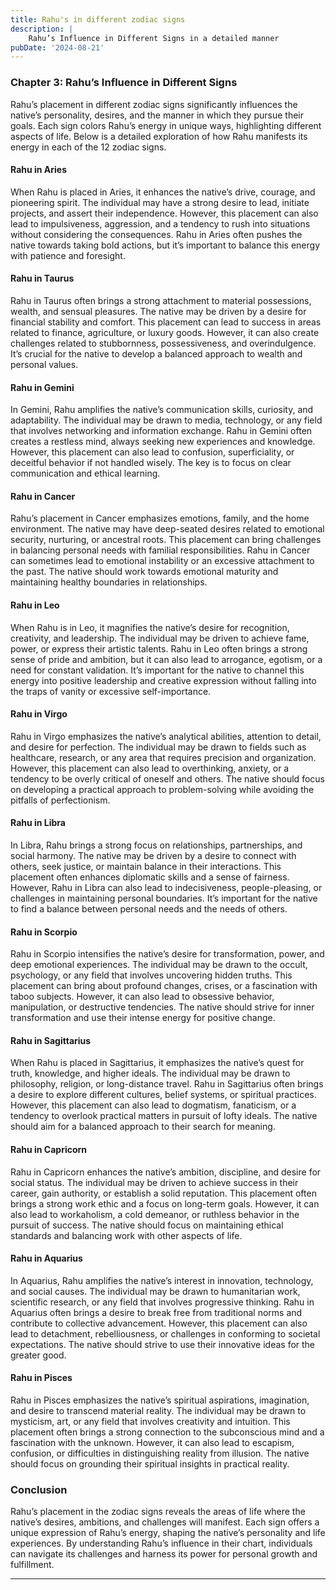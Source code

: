 ```yaml
---
title: Rahu's in different zodiac signs
description: |
    Rahu’s Influence in Different Signs in a detailed manner
pubDate: '2024-08-21'
---
```


### Chapter 3: Rahu’s Influence in Different Signs

Rahu’s placement in different zodiac signs significantly influences the native’s personality, desires, and the manner in which they pursue their goals. Each sign colors Rahu’s energy in unique ways, highlighting different aspects of life. Below is a detailed exploration of how Rahu manifests its energy in each of the 12 zodiac signs.

#### Rahu in Aries
When Rahu is placed in Aries, it enhances the native’s drive, courage, and pioneering spirit. The individual may have a strong desire to lead, initiate projects, and assert their independence. However, this placement can also lead to impulsiveness, aggression, and a tendency to rush into situations without considering the consequences. Rahu in Aries often pushes the native towards taking bold actions, but it’s important to balance this energy with patience and foresight.

#### Rahu in Taurus
Rahu in Taurus often brings a strong attachment to material possessions, wealth, and sensual pleasures. The native may be driven by a desire for financial stability and comfort. This placement can lead to success in areas related to finance, agriculture, or luxury goods. However, it can also create challenges related to stubbornness, possessiveness, and overindulgence. It’s crucial for the native to develop a balanced approach to wealth and personal values.

#### Rahu in Gemini
In Gemini, Rahu amplifies the native’s communication skills, curiosity, and adaptability. The individual may be drawn to media, technology, or any field that involves networking and information exchange. Rahu in Gemini often creates a restless mind, always seeking new experiences and knowledge. However, this placement can also lead to confusion, superficiality, or deceitful behavior if not handled wisely. The key is to focus on clear communication and ethical learning.

#### Rahu in Cancer
Rahu’s placement in Cancer emphasizes emotions, family, and the home environment. The native may have deep-seated desires related to emotional security, nurturing, or ancestral roots. This placement can bring challenges in balancing personal needs with familial responsibilities. Rahu in Cancer can sometimes lead to emotional instability or an excessive attachment to the past. The native should work towards emotional maturity and maintaining healthy boundaries in relationships.

#### Rahu in Leo
When Rahu is in Leo, it magnifies the native’s desire for recognition, creativity, and leadership. The individual may be driven to achieve fame, power, or express their artistic talents. Rahu in Leo often brings a strong sense of pride and ambition, but it can also lead to arrogance, egotism, or a need for constant validation. It’s important for the native to channel this energy into positive leadership and creative expression without falling into the traps of vanity or excessive self-importance.

#### Rahu in Virgo
Rahu in Virgo emphasizes the native’s analytical abilities, attention to detail, and desire for perfection. The individual may be drawn to fields such as healthcare, research, or any area that requires precision and organization. However, this placement can also lead to overthinking, anxiety, or a tendency to be overly critical of oneself and others. The native should focus on developing a practical approach to problem-solving while avoiding the pitfalls of perfectionism.

#### Rahu in Libra
In Libra, Rahu brings a strong focus on relationships, partnerships, and social harmony. The native may be driven by a desire to connect with others, seek justice, or maintain balance in their interactions. This placement often enhances diplomatic skills and a sense of fairness. However, Rahu in Libra can also lead to indecisiveness, people-pleasing, or challenges in maintaining personal boundaries. It’s important for the native to find a balance between personal needs and the needs of others.

#### Rahu in Scorpio
Rahu in Scorpio intensifies the native’s desire for transformation, power, and deep emotional experiences. The individual may be drawn to the occult, psychology, or any field that involves uncovering hidden truths. This placement can bring about profound changes, crises, or a fascination with taboo subjects. However, it can also lead to obsessive behavior, manipulation, or destructive tendencies. The native should strive for inner transformation and use their intense energy for positive change.

#### Rahu in Sagittarius
When Rahu is placed in Sagittarius, it emphasizes the native’s quest for truth, knowledge, and higher ideals. The individual may be drawn to philosophy, religion, or long-distance travel. Rahu in Sagittarius often brings a desire to explore different cultures, belief systems, or spiritual practices. However, this placement can also lead to dogmatism, fanaticism, or a tendency to overlook practical matters in pursuit of lofty ideals. The native should aim for a balanced approach to their search for meaning.

#### Rahu in Capricorn
Rahu in Capricorn enhances the native’s ambition, discipline, and desire for social status. The individual may be driven to achieve success in their career, gain authority, or establish a solid reputation. This placement often brings a strong work ethic and a focus on long-term goals. However, it can also lead to workaholism, a cold demeanor, or ruthless behavior in the pursuit of success. The native should focus on maintaining ethical standards and balancing work with other aspects of life.

#### Rahu in Aquarius
In Aquarius, Rahu amplifies the native’s interest in innovation, technology, and social causes. The individual may be drawn to humanitarian work, scientific research, or any field that involves progressive thinking. Rahu in Aquarius often brings a desire to break free from traditional norms and contribute to collective advancement. However, this placement can also lead to detachment, rebelliousness, or challenges in conforming to societal expectations. The native should strive to use their innovative ideas for the greater good.

#### Rahu in Pisces
Rahu in Pisces emphasizes the native’s spiritual aspirations, imagination, and desire to transcend material reality. The individual may be drawn to mysticism, art, or any field that involves creativity and intuition. This placement often brings a strong connection to the subconscious mind and a fascination with the unknown. However, it can also lead to escapism, confusion, or difficulties in distinguishing reality from illusion. The native should focus on grounding their spiritual insights in practical reality.

### Conclusion

Rahu’s placement in the zodiac signs reveals the areas of life where the native’s desires, ambitions, and challenges will manifest. Each sign offers a unique expression of Rahu’s energy, shaping the native’s personality and life experiences. By understanding Rahu’s influence in their chart, individuals can navigate its challenges and harness its power for personal growth and fulfillment.

---
